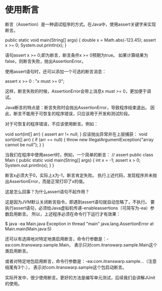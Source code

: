 # 使用断言

断言（Assertion）是一种调试程序的方式。在Java中，使用assert关键字来实现断言。

public static void main(String[] args) {
    double x = Math.abs(-123.45);
    assert x >= 0;
    System.out.println(x);
}

语句assert x >= 0;即为断言，断言条件x >= 0预期为true。
如果计算结果为false，则断言失败，抛出AssertionError。

使用assert语句时，还可以添加一个可选的断言消息：

assert x >= 0 : "x must >= 0";

这样，断言失败的时候，AssertionError会带上消息x must >= 0，更加便于调试。

Java断言的特点是：断言失败时会抛出AssertionError，导致程序结束退出。
因此，断言不能用于可恢复的程序错误，只应该用于开发和测试阶段。

对于可恢复的程序错误，不应该使用断言。例如：

void sort(int[] arr) {
    assert arr != null;
}
应该抛出异常并在上层捕获：
void sort(int[] arr) {
    if (arr == null) {
        throw new IllegalArgumentException("array cannot be null");
    }
}

当我们在程序中使用assert时，例如，一个简单的断言：
// assert
public class Main {
    public static void main(String[] args) {
        int x = -1;
        assert x > 0;
        System.out.println(x);
    }
}

断言x必须大于0，实际上x为-1，断言肯定失败。
执行上述代码，发现程序并未抛出AssertionError，而是正常打印了x的值。

这是怎么回事？为什么assert语句不起作用？

这是因为JVM默认关闭断言指令，即遇到assert语句就自动忽略了，不执行。
要执行assert语句，必须给Java虚拟机传递-enableassertions（可简写为-ea）参数启用断言。
所以，上述程序必须在命令行下运行才有效果：

$ java -ea Main.java
Exception in thread "main" java.lang.AssertionError
	at Main.main(Main.java:5)

还可以有选择地对特定地类启用断言，命令行参数是：-ea:com.itranswarp.sample.Main，
表示只对com.itranswarp.sample.Main这个类启用断言。

或者对特定地包启用断言，命令行参数是：-ea:com.itranswarp.sample...（注意结尾有3个.），
表示对com.itranswarp.sample这个包启动断言。

实际开发中，很少使用断言。更好的方法是编写单元测试，后续我们会讲解JUnit的使用。




















































































